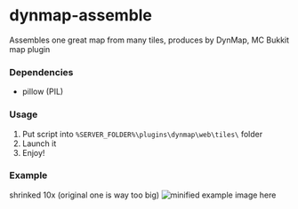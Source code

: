 dynmap-assemble
===============

Assembles one great map from many tiles, produces by DynMap, MC Bukkit map plugin

### Dependencies ###

* pillow (PIL)

### Usage ###

1. Put script into `%SERVER_FOLDER%\plugins\dynmap\web\tiles\` folder
2. Launch it
3. Enjoy!

### Example ###

shrinked 10x (original one is way too big)
![minified example image here](https://cloud.githubusercontent.com/assets/5108025/23752237/884058de-04e5-11e7-92f6-ba12cdc4dbd3.png)
